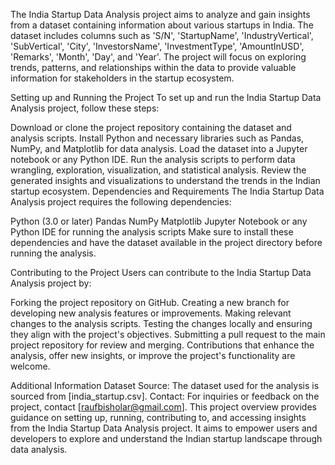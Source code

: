 The India Startup Data Analysis project aims to analyze and gain insights from a dataset containing information about various startups in India. The dataset includes columns such as 'S/N', 'StartupName', 'IndustryVertical', 'SubVertical', 'City', 'InvestorsName', 'InvestmentType', 'AmountInUSD', 'Remarks', 'Month', 'Day', and 'Year'. The project will focus on exploring trends, patterns, and relationships within the data to provide valuable information for stakeholders in the startup ecosystem.

Setting up and Running the Project
To set up and run the India Startup Data Analysis project, follow these steps:

Download or clone the project repository containing the dataset and analysis scripts.
Install Python and necessary libraries such as Pandas, NumPy, and Matplotlib for data analysis.
Load the dataset into a Jupyter notebook or any Python IDE.
Run the analysis scripts to perform data wrangling, exploration, visualization, and statistical analysis.
Review the generated insights and visualizations to understand the trends in the Indian startup ecosystem.
Dependencies and Requirements
The India Startup Data Analysis project requires the following dependencies:

Python (3.0 or later)
Pandas
NumPy
Matplotlib
Jupyter Notebook or any Python IDE for running the analysis scripts
Make sure to install these dependencies and have the dataset available in the project directory before running the analysis.

Contributing to the Project
Users can contribute to the India Startup Data Analysis project by:

Forking the project repository on GitHub.
Creating a new branch for developing new analysis features or improvements.
Making relevant changes to the analysis scripts.
Testing the changes locally and ensuring they align with the project's objectives.
Submitting a pull request to the main project repository for review and merging.
Contributions that enhance the analysis, offer new insights, or improve the project's functionality are welcome.

Additional Information
Dataset Source: The dataset used for the analysis is sourced from [india_startup.csv].
Contact: For inquiries or feedback on the project, contact [raufbisholar@gmail.com].
This project overview provides guidance on setting up, running, contributing to, and accessing insights from the India Startup Data Analysis project. It aims to empower users and developers to explore and understand the Indian startup landscape through data analysis.

